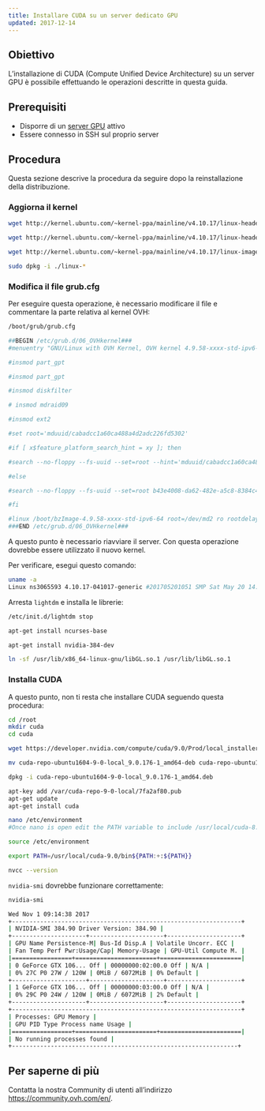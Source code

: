 ```yaml
---
title: Installare CUDA su un server dedicato GPU
updated: 2017-12-14
---
```


## Obiettivo

L’installazione di CUDA (Compute Unified Device Architecture) su un server GPU è possibile effettuando le operazioni descritte in questa guida.

## Prerequisiti

- Disporre di un [server GPU](/links/bare-metal/bare-metal) attivo
- Essere connesso in SSH sul proprio server

## Procedura

Questa sezione descrive la procedura da seguire dopo la reinstallazione della distribuzione.

### Aggiorna il kernel

```sh
wget http://kernel.ubuntu.com/~kernel-ppa/mainline/v4.10.17/linux-headers-4.10.17-041017_4.10.17-041017.201705201051_all.deb
```
```sh
wget http://kernel.ubuntu.com/~kernel-ppa/mainline/v4.10.17/linux-headers-4.10.17-041017-generic_4.10.17-041017.201705201051_amd64.deb
```
```sh
wget http://kernel.ubuntu.com/~kernel-ppa/mainline/v4.10.17/linux-image-4.10.17-041017-generic_4.10.17-041017.201705201051_amd64.deb
```
```sh
sudo dpkg -i ./linux-*
```

### Modifica il file grub.cfg

Per eseguire questa operazione, è necessario modificare il file e commentare la parte relativa al kernel OVH:

```sh
/boot/grub/grub.cfg
```
```sh
##BEGIN /etc/grub.d/06_OVHkernel###
#menuentry "GNU/Linux with OVH Kernel, OVH kernel 4.9.58-xxxx-std-ipv6-64" {

#insmod part_gpt

#insmod part_gpt

#insmod diskfilter

# insmod mdraid09

#insmod ext2

#set root='mduuid/cabadcc1a60ca488a4d2adc226fd5302'

#if [ x$feature_platform_search_hint = xy ]; then

#search --no-floppy --fs-uuid --set=root --hint='mduuid/cabadcc1a60ca488a4d2adc226fd5302' b43e4008-da62-482e-a5c8-8384c40b69db

#else

#search --no-floppy --fs-uuid --set=root b43e4008-da62-482e-a5c8-8384c40b69db

#fi

#linux /boot/bzImage-4.9.58-xxxx-std-ipv6-64 root=/dev/md2 ro rootdelay=10 noquiet nosplash net.ifnames=0 biosdevname=0
###END /etc/grub.d/06_OVHkernel###
```

A questo punto è necessario riavviare il server. Con questa operazione dovrebbe essere utilizzato il nuovo kernel.

Per verificare, esegui questo comando:

```sh
uname -a
Linux ns3065593 4.10.17-041017-generic #201705201051 SMP Sat May 20 14:53:33 UTC 2017 x86_64 x86_64 x86_64 GNU/Linux
```

Arresta `lightdm` e installa le librerie:

```sh
/etc/init.d/lightdm stop
```
```sh
apt-get install ncurses-base
```
```sh
apt-get install nvidia-384-dev
```
```sh
ln -sf /usr/lib/x86_64-linux-gnu/libGL.so.1 /usr/lib/libGL.so.1
```
 
### Installa CUDA
 
A questo punto, non ti resta che installare CUDA seguendo questa procedura:

```sh
cd /root
mkdir cuda
cd cuda
```
```sh
wget https://developer.nvidia.com/compute/cuda/9.0/Prod/local_installers/cuda-repo-ubuntu1604-9-0-local_9.0.176-1_amd64-deb
```
```sh
mv cuda-repo-ubuntu1604-9-0-local_9.0.176-1_amd64-deb cuda-repo-ubuntu1604-9-0-local_9.0.176-1_amd64.deb
```
```sh
dpkg -i cuda-repo-ubuntu1604-9-0-local_9.0.176-1_amd64.deb
```
```sh
apt-key add /var/cuda-repo-9-0-local/7fa2af80.pub
apt-get update
apt-get install cuda
```
```sh
nano /etc/environment
#Once nano is open edit the PATH variable to include /usr/local/cuda-8.0/bin folder. After editing the file screen would look like this.
```
```sh
source /etc/environment
```
```sh
export PATH=/usr/local/cuda-9.0/bin${PATH:+:${PATH}}
```
```sh
nvcc --version
```
 
`nvidia-smi` dovrebbe funzionare correttamente:

```sh
nvidia-smi
```
```sh
Wed Nov 1 09:14:38 2017
+-----------------------------------------------------------------+
| NVIDIA-SMI 384.90 Driver Version: 384.90 |
+---------------------+---------------------+---------------------+
| GPU Name Persistence-M| Bus-Id Disp.A | Volatile Uncorr. ECC |
| Fan Temp Perf Pwr:Usage/Cap| Memory-Usage | GPU-Util Compute M. |
|=================+=======================+=======================|
| 0 GeForce GTX 106... Off | 00000000:02:00.0 Off | N/A |
| 0% 27C P0 27W / 120W | 0MiB / 6072MiB | 0% Default |
+---------------------+---------------------+---------------------+
| 1 GeForce GTX 106... Off | 00000000:03:00.0 Off | N/A |
| 0% 29C P0 24W / 120W | 0MiB / 6072MiB | 2% Default |
+---------------------+---------------------+---------------------+
+-----------------------------------------------------------------+
| Processes: GPU Memory |
| GPU PID Type Process name Usage |
|=================+=======================+=======================|
| No running processes found |
+----------------------------------------------------------------+
```

## Per saperne di più

Contatta la nostra Community di utenti all’indirizzo <https://community.ovh.com/en/>.